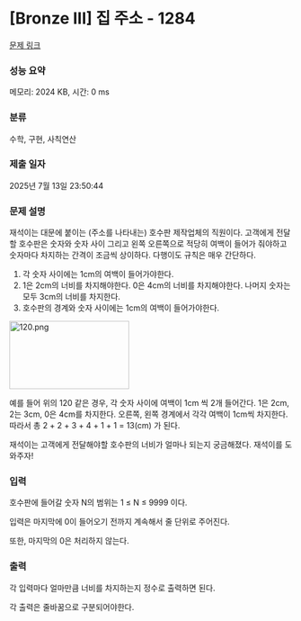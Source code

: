 # [Bronze III] 집 주소 - 1284 

[문제 링크](https://www.acmicpc.net/problem/1284) 

### 성능 요약

메모리: 2024 KB, 시간: 0 ms

### 분류

수학, 구현, 사칙연산

### 제출 일자

2025년 7월 13일 23:50:44

### 문제 설명

<p>재석이는 대문에 붙이는 (주소를 나타내는) 호수판 제작업체의 직원이다. 고객에게 전달할 호수판은 숫자와 숫자 사이 그리고 왼쪽 오른쪽으로 적당히 여백이 들어가 줘야하고 숫자마다 차지하는 간격이 조금씩 상이하다. 다행이도 규칙은 매우 간단하다. </p>

<ol>
	<li><span style="font-family:Arial,"Helvetica Neue",Helvetica,Tahoma,sans-serif">각 숫자 사이에는 1cm의 여백이 들어가야한다.</span></li>
	<li><span style="font-family:Arial,"Helvetica Neue",Helvetica,Tahoma,sans-serif">1은 2cm의 너비를 차지해야한다. 0은 4cm의 너비를 차지해야한다. 나머지 숫자는 모두 3cm의 너비를 차지한다.</span></li>
	<li><span style="font-family:Arial,"Helvetica Neue",Helvetica,Tahoma,sans-serif">호수판의 경계와 숫자 사이에는 1cm의 여백이 들어가야한다.</span></li>
</ol>

<p><img alt="120.png" src="https://upload.acmicpc.net/f203f2d5-ff6a-4afb-9cfe-226612dd4095/-/preview/" style="height:121px; width:213px"></p>

<p><span style="font-family:Arial,"Helvetica Neue",Helvetica,Tahoma,sans-serif">예를 들어 위의 120 같은 경우, </span> 각 숫자 사이에 여백이 1cm 씩 2개 들어간다. 1은 2cm, 2는 3cm, 0은 4cm를 차지한다. 오른쪽, 왼쪽 경계에서 각각 여백이 1cm씩 차지한다. 따라서 총 2 + 2 + 3 + 4 + 1 + 1 = 13(cm) 가 된다.</p>

<p>재석이는 고객에게 전달해야할 호수판의 너비가 얼마나 되는지 궁금해졌다. 재석이를 도와주자!</p>

### 입력 

 <p>호수판에 들어갈 숫자 N의 범위는 1 ≤ N ≤ 9999 이다.</p>

<p>입력은 마지막에 0이 들어오기 전까지 계속해서 줄 단위로 주어진다.</p>

<p>또한, 마지막의 0은 처리하지 않는다.</p>

### 출력 

 <p>각 입력마다 얼마만큼 너비를 차지하는지 정수로 출력하면 된다.</p>

<p>각 출력은 줄바꿈으로 구분되어야한다.</p>

